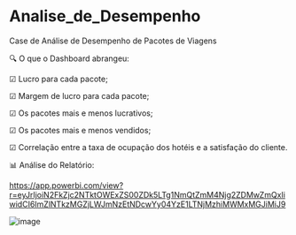 # Analise_de_Desempenho

Case de Análise de Desempenho de Pacotes de Viagens

🔍 O que o Dashboard abrangeu:

☑ Lucro para cada pacote;

☑ Margem de lucro para cada pacote;

☑ Os pacotes mais e menos lucrativos;

☑ Os pacotes mais e menos vendidos;

☑ Correlação entre a taxa de ocupação dos hotéis e a satisfação do cliente.

📊 Análise do Relatório: 

https://app.powerbi.com/view?r=eyJrIjoiN2FkZjc2NTktOWExZS00ZDk5LTg1NmQtZmM4Njg2ZDMwZmQxIiwidCI6ImZlNTkzMGZjLWJmNzEtNDcwYy04YzE1LTNjMzhiMWMxMGJiMiJ9

![image](https://github.com/user-attachments/assets/04cadf8a-ed47-40e7-b43a-7bbf609f4975)

